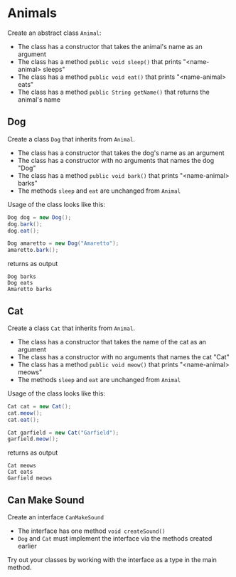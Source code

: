 # Animals

Create an abstract class `Animal`:
- The class has a constructor that takes the animal's name as an argument
- The class has a method `public void sleep()` that prints "\<name-animal\> sleeps"
- The class has a method `public void eat()` that prints "\<name-animal\> eats"
- The class has a method `public String getName()` that returns the animal's name

## Dog

Create a class `Dog` that inherits from `Animal`.
  - The class has a constructor that takes the dog's name as an argument
  - The class has a constructor with no arguments that names the dog "Dog"
  - The class has a method `public void bark()` that prints "\<name-animal\> barks"
  - The methods `sleep` and `eat` are unchanged from `Animal`

Usage of the class looks like this:

```java
Dog dog = new Dog();
dog.bark();
dog.eat();

Dog amaretto = new Dog("Amaretto");
amaretto.bark();
```

returns as output

```console
Dog barks
Dog eats
Amaretto barks
```

## Cat

Create a class `Cat` that inherits from `Animal`.
  - The class has a constructor that takes the name of the cat as an argument
  - The class has a constructor with no arguments that names the cat "Cat"
  - The class has a method `public void meow()` that prints "\<name-animal\> meows"
  - The methods `sleep` and `eat` are unchanged from `Animal`

Usage of the class looks like this:

```java
Cat cat = new Cat();
cat.meow();
cat.eat();

Cat garfield = new Cat("Garfield");
garfield.meow();
```

returns as output

```console
Cat meows
Cat eats
Garfield meows
```

## Can Make Sound

Create an interface `CanMakeSound`
  - The interface has one method `void createSound()`
  - `Dog` and `Cat` must implement the interface via the methods created earlier

Try out your classes by working with the interface as a type in the main method.